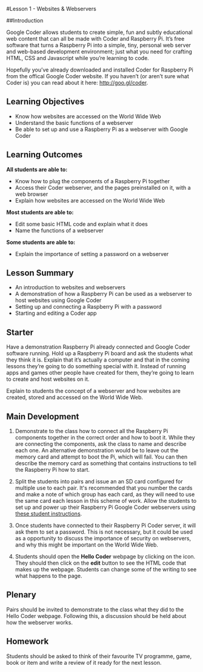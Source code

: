 #Lesson 1 - Websites & Webservers

##Introduction

Google Coder allows students to create simple, fun and subtly educational web content that can all be made with Coder and Raspberry Pi. It’s free software that turns a Raspberry Pi into a simple, tiny, personal web server and web-based development environment; just what you need for crafting HTML, CSS and Javascript while you’re learning to code.

Hopefully you’ve already downloaded and installed Coder for Raspberry Pi from the offical Google Coder website. If you haven’t (or aren’t sure what Coder is) you can read about it here: http://goo.gl/coder. 

## Learning Objectives

- Know how websites are accessed on the World Wide Web
- Understand the basic functions of a webserver
- Be able to set up and use a Raspberry Pi as a webserver with Google Coder

## Learning Outcomes

**All students are able to:**

- Know how to plug the components of a Raspberry Pi together
- Access their Coder webserver, and the pages preinstalled on it, with a web browser
- Explain how websites are accessed on the World Wide Web

**Most students are able to:**

- Edit some basic HTML code and explain what it does
- Name the functions of a webserver

**Some students are able to:**

- Explain the importance of setting a password on a webserver

## Lesson Summary

- An introduction to websites and webservers
- A demonstration of how a Raspberry Pi can be used as a webserver to host websites using Google Coder
- Setting up and connecting a Raspberry Pi with a password
- Starting and editing a Coder app

## Starter
Have a demonstration Raspberry Pi already connected and Google Coder software running. Hold up a Raspberry Pi board and ask the students what they think it is. Explain that it’s actually a computer and that in the coming lessons they’re going to do something special with it. Instead of running apps and games other people have created for them, they’re going to learn to create and host websites on it.

Explain to students the concept of a webserver and how websites are created, stored and accessed on the World Wide Web.

## Main Development

1. Demonstrate to the class how to connect all the Raspberry Pi components together in the correct order and how to boot it. While they are connecting the components, ask the class to name and describe each one. An alternative demonstration would be to leave out the memory card and attempt to boot the Pi, which will fail. You can then describe the memory card as something that contains instructions to tell the Raspberry Pi how to start.

2. Split the students into pairs and issue an an SD card configured for multiple use to each pair. It's recommended that you number the cards and make a note of which group has each card, as they will need to use the same card each lesson in this scheme of work. Allow the students to set up and power up their Raspberry Pi Google Coder webservers using [these student instructions](/Lesson-1/student-instructions.md).

3. Once students have connected to their Raspberry Pi Coder server, it will ask them to set a password. This is not necessary, but it could be used as a opportunity to discuss the importance of security on webservers, and why this might be important on the World Wide Web.

4. Students should open the **Hello Coder** webpage by clicking on the icon. They should then click on the **edit** button to see the HTML code that makes up the webpage. Students can change some of the writing to see what happens to the page.

## Plenary

Pairs should be invited to demonstrate to the class what they did to the Hello Coder webpage. Following this, a discussion should be held about how the webserver works.

## Homework

Students should be asked to think of their favourite TV programme, game, book or item and write a review of it ready for the next lesson.

